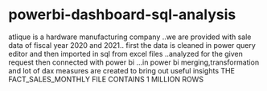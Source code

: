 # powerbi-dashboard-sql-analysis
atlique is a hardware manufacturing company ..we are provided with sale data of fiscal year 2020 and 2021..
 first the data is cleaned in power query editor and then imported in sql from excel files ..analyzed for the given request then connected with power bi ...in power bi merging,transformation and lot of dax measures are created to bring out useful insights
   THE FACT_SALES_MONTHLY FILE CONTAINS 1 MILLION ROWS
